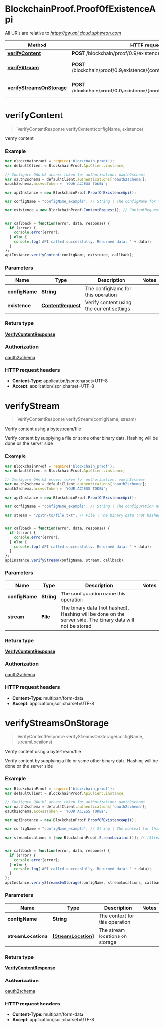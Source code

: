# BlockchainProof.ProofOfExistenceApi

All URIs are relative to *https://gw.api.cloud.sphereon.com*

Method | HTTP request | Description
------------- | ------------- | -------------
[**verifyContent**](ProofOfExistenceApi.md#verifyContent) | **POST** /blockchain/proof/0.9/existence/{configName}/content | Verify content
[**verifyStream**](ProofOfExistenceApi.md#verifyStream) | **POST** /blockchain/proof/0.9/existence/{configName}/streams/multipart | Verify content using a bytestream/file
[**verifyStreamsOnStorage**](ProofOfExistenceApi.md#verifyStreamsOnStorage) | **POST** /blockchain/proof/0.9/existence/{configName}/streams/location | Verify content using a bytestream/file


<a name="verifyContent"></a>
# **verifyContent**
> VerifyContentResponse verifyContent(configName, existence)

Verify content

### Example
```javascript
var BlockchainProof = require('blockchain_proof');
var defaultClient = BlockchainProof.ApiClient.instance;

// Configure OAuth2 access token for authorization: oauth2schema
var oauth2schema = defaultClient.authentications['oauth2schema'];
oauth2schema.accessToken = 'YOUR ACCESS TOKEN';

var apiInstance = new BlockchainProof.ProofOfExistenceApi();

var configName = "configName_example"; // String | The configName for this operation

var existence = new BlockchainProof.ContentRequest(); // ContentRequest | Verify content using the current settings


var callback = function(error, data, response) {
  if (error) {
    console.error(error);
  } else {
    console.log('API called successfully. Returned data: ' + data);
  }
};
apiInstance.verifyContent(configName, existence, callback);
```

### Parameters

Name | Type | Description  | Notes
------------- | ------------- | ------------- | -------------
 **configName** | **String**| The configName for this operation | 
 **existence** | [**ContentRequest**](ContentRequest.md)| Verify content using the current settings | 

### Return type

[**VerifyContentResponse**](VerifyContentResponse.md)

### Authorization

[oauth2schema](../README.md#oauth2schema)

### HTTP request headers

 - **Content-Type**: application/json;charset=UTF-8
 - **Accept**: application/json;charset=UTF-8

<a name="verifyStream"></a>
# **verifyStream**
> VerifyContentResponse verifyStream(configName, stream)

Verify content using a bytestream/file

Verify content by supplying a file or some other binary data. Hashing will be done on the server side

### Example
```javascript
var BlockchainProof = require('blockchain_proof');
var defaultClient = BlockchainProof.ApiClient.instance;

// Configure OAuth2 access token for authorization: oauth2schema
var oauth2schema = defaultClient.authentications['oauth2schema'];
oauth2schema.accessToken = 'YOUR ACCESS TOKEN';

var apiInstance = new BlockchainProof.ProofOfExistenceApi();

var configName = "configName_example"; // String | The configuration name this operation

var stream = "/path/to/file.txt"; // File | The binary data (not hashed). Hashing will be done on the server side. The binary data will not be stored


var callback = function(error, data, response) {
  if (error) {
    console.error(error);
  } else {
    console.log('API called successfully. Returned data: ' + data);
  }
};
apiInstance.verifyStream(configName, stream, callback);
```

### Parameters

Name | Type | Description  | Notes
------------- | ------------- | ------------- | -------------
 **configName** | **String**| The configuration name this operation | 
 **stream** | **File**| The binary data (not hashed). Hashing will be done on the server side. The binary data will not be stored | 

### Return type

[**VerifyContentResponse**](VerifyContentResponse.md)

### Authorization

[oauth2schema](../README.md#oauth2schema)

### HTTP request headers

 - **Content-Type**: multipart/form-data
 - **Accept**: application/json;charset=UTF-8

<a name="verifyStreamsOnStorage"></a>
# **verifyStreamsOnStorage**
> VerifyContentResponse verifyStreamsOnStorage(configName, streamLocations)

Verify content using a bytestream/file

Verify content by supplying a file or some other binary data. Hashing will be done on the server side

### Example
```javascript
var BlockchainProof = require('blockchain_proof');
var defaultClient = BlockchainProof.ApiClient.instance;

// Configure OAuth2 access token for authorization: oauth2schema
var oauth2schema = defaultClient.authentications['oauth2schema'];
oauth2schema.accessToken = 'YOUR ACCESS TOKEN';

var apiInstance = new BlockchainProof.ProofOfExistenceApi();

var configName = "configName_example"; // String | The context for this operation

var streamLocations = [new BlockchainProof.StreamLocation()]; // [StreamLocation] | The stream locations on storage


var callback = function(error, data, response) {
  if (error) {
    console.error(error);
  } else {
    console.log('API called successfully. Returned data: ' + data);
  }
};
apiInstance.verifyStreamsOnStorage(configName, streamLocations, callback);
```

### Parameters

Name | Type | Description  | Notes
------------- | ------------- | ------------- | -------------
 **configName** | **String**| The context for this operation | 
 **streamLocations** | [**[StreamLocation]**](StreamLocation.md)| The stream locations on storage | 

### Return type

[**VerifyContentResponse**](VerifyContentResponse.md)

### Authorization

[oauth2schema](../README.md#oauth2schema)

### HTTP request headers

 - **Content-Type**: multipart/form-data
 - **Accept**: application/json;charset=UTF-8

